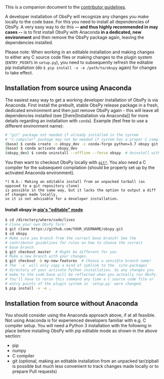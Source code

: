 This is a companion document to the [contributor guidelines](https://github.com/obspy/obspy/blob/master/CONTRIBUTING.md).

A developer installation of ObsPy will recognize any changes you make locally to the code base. For this you need to install all dependencies of ObsPy. A very easy way to do this **-- and thus highly recommended in may cases --** is to first install ObsPy with Anaconda **in a dedicated, new environment** and then remove the ObsPy package again, leaving the dependencies installed.

Please note: When working in an editable installation and making changes to either any C source code files or making changes to the plugin system (`ENTRY_POINTS` in `setup.py`), you need to subsequently refresh the editable pip installation (do `$ pip install -v -e /path/to/obspy` again) for changes to take effect.

## Installation from source using Anaconda

The easiest easy way to get a working developer installation of ObsPy is via Anaconda. First install the prebuilt, stable ObsPy release package in a fresh, dedicated environment and then just remove ObsPy again - this will leave all dependencies installed (see [[here|Installation via Anaconda]] for more details regarding an installation with `conda`). Example (feel free to use a different environment name):

```bash
# "git" package not needed if already installed in the system
# "c-compiler" package may not be needed if system has a proper C compiler setup
(base) $ conda create -n obspy_dev -c conda-forge python=3.7 obspy git c-compiler pytest pytest-json-report
(base) $ conda activate obspy_dev
(obspy_dev) $ conda uninstall --offline --force obspy  # Uninstall without removing dependencies
```

You then want to checkout ObsPy locally with [`git*`](https://git-scm.com/). You also need a C compiler for the subsequent compilation (should be properly set up by the activated Anaconda environment).

    *) N.b.: Making an editable install from an unpacked tarball (as opposed to a git repository clone)
    is possible in the same way, but it lacks the option to output a diff of changes made locally,
    so it is not advisable for a developer installation.

#### Install obspy in [pip's "editable" mode](https://pip.pypa.io/en/stable/reference/pip_install/#editable-installs) 

```bash
$ cd /directory/where/code/lives
# Clone your own ObsPy fork!
$ git clone https://github.com/YOUR_USERNAME/obspy.git
$ cd obspy
# Make sure you branch from the correct base branch! See the
# contributor guidelines for rules on how to choose the correct
# base branch.
$ git checkout master  # Might be different for you
# Make a new branch with your changes.
$ git checkout -b my-new-features  # Choose a sensible branch name!
# The `-e` will only copy a kind of symlink to the `site-packages`
# directory of your activate Python installation. So any changes you
# make to the code base will be reflected when you actually run ObsPy.
# You'll have to rerun this command any time a C source code file or
# entry points of the plugin system in `setup.py` were changed.
$ pip install -v -e .
```

## Installation from source without Anaconda

You should consider using the Anaconda approach above, if at all feasible. Not using Anaconda is for experienced developers familiar with e.g. C compiler setup. You will need a Python 3 installation with the following in place before installing ObsPy with pip editable mode as shown in the above section:

 - pip
 - numpy
 - C compiler
 - git (optional, making an editable installation from an unpacked tar/zipball is possible but much less convenient to track changes made locally or to prepare Pull requests)
